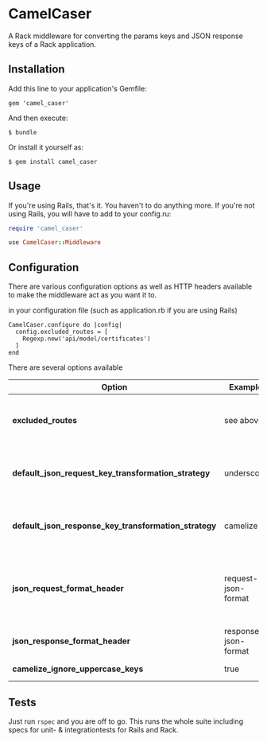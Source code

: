 # CamelCaser

A Rack middleware for converting the params keys and JSON response keys of a Rack application.

## Installation

Add this line to your application's Gemfile:

    gem 'camel_caser'

And then execute:

    $ bundle

Or install it yourself as:

    $ gem install camel_caser

## Usage

If you're using Rails, that's it. You haven't to do anything more. If you're not using Rails, you will have to add to your config.ru:

```rb
require 'camel_caser'

use CamelCaser::Middleware
```

## Configuration

There are various configuration options as well as HTTP headers available to
make the middleware act as you want it to.

in your configuration file (such as application.rb if you are using Rails)

```
CamelCaser.configure do |config|
  config.excluded_routes = [
    Regexp.new('api/model/certificates')
  ]
end
```

There are several options available

| Option | Example | Meaning |
|--------|---------|----------------------|
| **excluded_routes** | see above | An Array of Strings an/or Regexps defining which paths should not be touched by the middleware. The entries should matchs paths for your application. They should *not* start with a leading slash. |
|**default_json_request_key_transformation_strategy**|underscore|Defines how the middleware should treat incoming parameters via Request. Which means how they get tranformed, i.e. defining _underscore_ here means that incoming parameters get underscore. Possible values are _underscore_ and _camelize_|
|**default_json_response_key_transformation_strategy**|camelize|Same as *default_json_request_key_transformation_strategy, but for responses. I.e. this defines to which format the keys get transformed when the response gets sent.
|**json_request_format_header**|request-json-format|Defines the HTTP Header key which sets the request transformation strategy as in *default_json_request_key_transformation_strategy*. This definition has higher priority than the default definition. Possible values for this Header are the same as for *default_json_request_key_transformation_strategy*|
|**json_response_format_header**|response-json-format|Same as *json_request_format_header*, but for the response handling|
|**camelize_ignore_uppercase_keys** | true | don´t camelize Keys that are all Uppercase, like CountryCodes "EN" ... |

## Tests

Just run `rspec` and you are off to go. This runs the whole suite including
specs for unit- & integrationtests for Rails and Rack.
